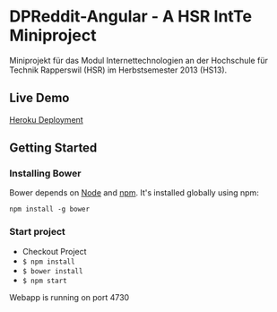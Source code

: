 # DPReddit-Angular - A HSR IntTe Miniproject

Miniprojekt für das Modul Internettechnologien an der Hochschule für Technik Rapperswil (HSR) im Herbstsemester 2013 (HS13).

## Live Demo
[Heroku Deployment](http://dpreddit-angular.herokuapp.com/)

## Getting Started

### Installing Bower

Bower depends on [Node](http://nodejs.org/) and [npm](http://npmjs.org/). It's
installed globally using npm:

```
npm install -g bower
```

### Start project
* Checkout Project
* `$ npm install`
* `$ bower install`
* `$ npm start`

Webapp is running on port 4730

